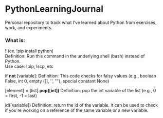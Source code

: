 # PythonLearningJournal
Personal repository to track what I’ve learned about Python from exercises, work, and experiments.

### What is:

**!** (ex. !pip install python) <br>
Definition: Run this command in the underlying shell (bash) instead of Python. <br>
Use case: !pip, !scp, etc

if **not** [variable]:
Definition: This code checks for falsy values (e.g., boolean False, int 0, empty ([], '', ""), special constant None)

[element] = [list].**pop([int])**
Definition: pop the int variable of the list (e.g., 0 = first, -1 = last)

id([variable])
Definition: return the id of the variable. It can be used to check if you're working on a reference of the same variable or a new variable.
